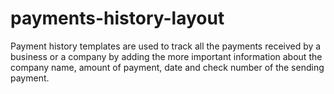# payments-history-layout
Payment history templates are used to track all the payments received by a business or a company by adding the more important information about the company name, amount of payment, date and check number of the sending payment. 
